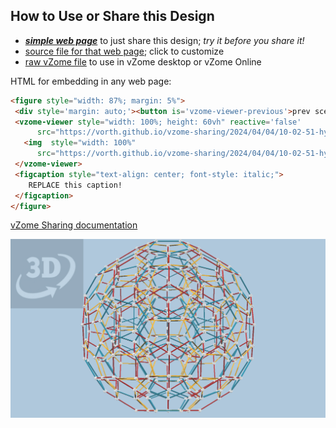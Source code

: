 
## How to Use or Share this Design

 - [***simple web page***](<https://vorth.github.io/vzome-sharing/2024/04/04/10-02-51-hyperdo-steps/>) to just share this design; *try it before you share it!*
 - [source file for that web page](<https://github.com/vorth/vzome-sharing/edit/main/2024/04/04/10-02-51-hyperdo-steps/index.md>); click to customize
 - [raw vZome file](<https://raw.githubusercontent.com/vorth/vzome-sharing/main/2024/04/04/10-02-51-hyperdo-steps/hyperdo-steps.vZome>) to use in vZome desktop or vZome Online
 
 HTML for embedding in any web page:
 ```html
<figure style="width: 87%; margin: 5%">
  <div style='margin: auto;'><button is='vzome-viewer-previous'>prev scene</button><button is='vzome-viewer-next'>next scene</button></div>
  <vzome-viewer style="width: 100%; height: 60vh" reactive='false'
       src="https://vorth.github.io/vzome-sharing/2024/04/04/10-02-51-hyperdo-steps/hyperdo-steps.vZome" >
    <img  style="width: 100%"
       src="https://vorth.github.io/vzome-sharing/2024/04/04/10-02-51-hyperdo-steps/hyperdo-steps.png" >
  </vzome-viewer>
  <figcaption style="text-align: center; font-style: italic;">
     REPLACE this caption!
  </figcaption>
</figure>
 ```

[vZome Sharing documentation](https://vzome.github.io/vzome/sharing.html#how-it-works)

![Image](<hyperdo-steps.png>)

